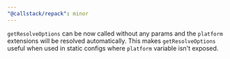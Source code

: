 ```yaml
---
"@callstack/repack": minor
---
```


`getResolveOptions` can be now called without any params and the `platform` extensions will be resolved automatically. This makes `getResolveOptions` useful when used in static configs where `platform` variable isn't exposed.
